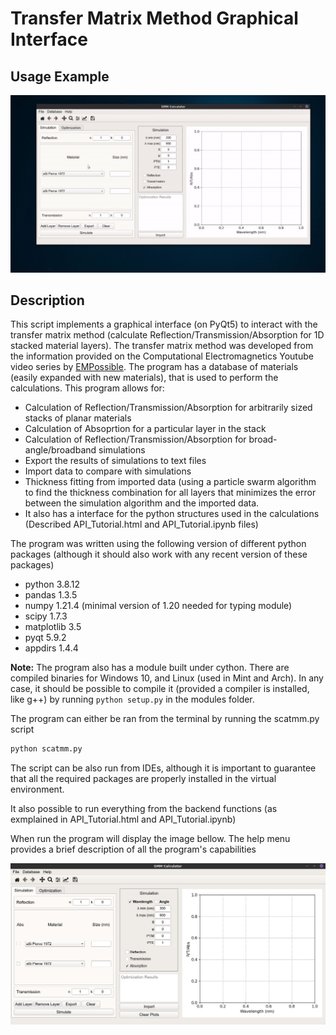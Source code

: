 # Transfer Matrix Method Graphical Interface

## Usage Example

![Usage Demonstration](Help/preview.gif)

## Description

This script implements a graphical interface (on PyQt5) to interact with the transfer matrix method (calculate Reflection/Transmission/Absorption for 1D stacked material layers). The transfer matrix method was developed from the information provided on the Computational Electromagnetics Youtube video series by [EMPossible](https://www.youtube.com/channel/UCPC6uCfBVSK71MnPPcp8AGA).
The program has a database of materials (easily expanded with new materials), that is used to perform the calculations.
This program allows for:
* Calculation of Reflection/Transmission/Absorption for arbitrarily sized stacks of planar materials
* Calculation of Absoprtion for a particular layer in the stack
* Calculation of Reflection/Transmission/Absorption for broad-angle/broadband simulations
* Export the results of simulations to text files
* Import data to compare with simulations
* Thickness fitting from imported data (using a particle swarm algorithm to find the thickness combination for all layers that minimizes the error between the simulation algorithm and the imported data.
* It also has a interface for the python structures used in the calculations (Described API_Tutorial.html and API_Tutorial.ipynb files)

The program was written using the following version of different python packages (although it should also work with any recent version of these packages)

* python 3.8.12
* pandas 1.3.5
* numpy 1.21.4 (minimal version of 1.20 needed for typing module)
* scipy 1.7.3
* matplotlib 3.5
* pyqt 5.9.2
* appdirs 1.4.4

__Note:__ The program also has a module built under cython. There are compiled binaries for Windows 10, and Linux (used in Mint and Arch). In any case, it should be possible to compile it (provided a compiler is installed, like g++) by running ```python setup.py``` in the modules folder.

The program can either be ran from the terminal by running the scatmm.py script

```python
python scatmm.py
```

The script can be also run from IDEs, although it is important to guarantee that all the required packages are properly installed in the virtual environment.

It also possible to run everything from the backend functions (as exmplained in API_Tutorial.html and API_Tutorial.ipynb)

When run the program will display the image bellow.
The help menu provides a brief description of all the program's capabilities

![Scatmm Interface](gui.png)

